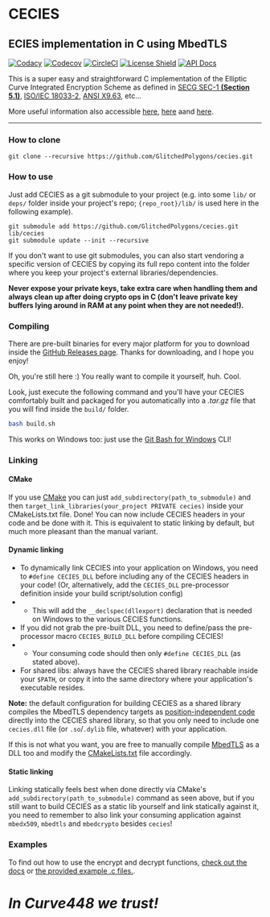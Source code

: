# CECIES
## ECIES implementation in C using MbedTLS

[![Codacy](https://app.codacy.com/project/badge/Grade/4f7b604713ff43f788758013a460b2c5)](https://www.codacy.com/manual/GlitchedPolygons/cecies?utm_source=github.com&amp;utm_medium=referral&amp;utm_content=GlitchedPolygons/cecies&amp;utm_campaign=Badge_Grade)
[![Codecov](https://codecov.io/gh/GlitchedPolygons/cecies/branch/master/graph/badge.svg)](https://codecov.io/gh/GlitchedPolygons/cecies)
[![CircleCI](https://circleci.com/gh/GlitchedPolygons/cecies/tree/master.svg?style=shield)](https://circleci.com/gh/GlitchedPolygons/cecies/tree/master)
[![License Shield](https://img.shields.io/badge/license-Apache--2.0-orange)](https://github.com/GlitchedPolygons/cecies/blob/master/LICENSE)
[![API Docs](https://img.shields.io/badge/api-docs-informational.svg)](https://glitchedpolygons.github.io/cecies/files.html)

This is a super easy and straightforward C implementation of the Elliptic Curve Integrated Encryption Scheme as defined in [SECG SEC-1 **(Section 5.1)**](http://www.secg.org/sec1-v2.pdf), [ISO/IEC 18033-2](https://www.shoup.net/iso/std4.pdf), [ANSI X9.63](ftp://ftp.iks-jena.de/mitarb/lutz/standards/ansi/X9/x963-7-5-98.pdf), etc...

More useful information also accessible [here](https://asecuritysite.com/encryption/ecc3), [here](https://cryptobook.nakov.com/asymmetric-key-ciphers/ecies-public-key-encryption) aand [here](https://en.wikipedia.org/wiki/Integrated_Encryption_Scheme).

---

### How to clone

`git clone --recursive https://github.com/GlitchedPolygons/cecies.git`

### How to use

Just add CECIES as a git submodule to your project (e.g. into some `lib/` or `deps/` folder inside your project's repo; `{repo_root}/lib/` is used here in the following example).

```
git submodule add https://github.com/GlitchedPolygons/cecies.git lib/cecies
git submodule update --init --recursive
```

If you don't want to use git submodules, you can also start vendoring a specific version of CECIES by copying its full repo content into the folder where you keep your project's external libraries/dependencies.

**Never expose your private keys, take extra care when handling them and always clean up after doing crypto ops in C (don't leave private key buffers lying around in RAM at any point when they are not needed!).**

### Compiling

There are pre-built binaries for every major platform for you to download inside the [GitHub Releases page](https://github.com/GlitchedPolygons/cecies/releases). Thanks for downloading, and I hope you enjoy!

Oh, you're still here :) You really want to compile it yourself, huh. 
Cool. 

Look, just execute the following command and you'll have your CECIES comfortably built and packaged for you automatically into a _.tar.gz_ file that you will find inside the `build/` folder.

```bash
bash build.sh
```
This works on Windows too: just use the [Git Bash for Windows](https://git-scm.com/download/win) CLI!

### Linking

#### CMake

If you use [CMake](https://cmake.org) you can just `add_subdirectory(path_to_submodule)` and then `target_link_libraries(your_project PRIVATE cecies)` inside your CMakeLists.txt file. Done! You can now include CECIES headers in your code and be done with it.
This is equivalent to static linking by default, but much more pleasant than the manual variant.

#### Dynamic linking

* To dynamically link CECIES into your application on Windows, you need to `#define CECIES_DLL` before including any of the CECIES headers in your code! (Or, alternatively, add the `CECIES_DLL` pre-processor definition inside your build script/solution config)
* * This will add the `__declspec(dllexport)` declaration that is needed on Windows to the various CECIES functions.
* If you did not grab the pre-built DLL, you need to define/pass the pre-processor macro `CECIES_BUILD_DLL` before compiling CECIES!
* * Your consuming code should then only `#define CECIES_DLL` (as stated above).
* For shared libs: always have the CECIES shared library reachable inside your `$PATH`, or copy it into the same directory where your application's executable resides.

**Note:** the default configuration for building CECIES as a shared library compiles the MbedTLS dependency targets as [position-independent code](https://en.wikipedia.org/wiki/Position-independent_code) directly into the CECIES shared library, so that you only need to include one `cecies.dll` file (or `.so`/`.dylib` file, whatever) with your application.

If this is not what you want, you are free to manually compile [MbedTLS](https://github.com/ARMmbed/mbedtls) as a DLL too and modify the [CMakeLists.txt](https://github.com/GlitchedPolygons/cecies/blob/master/CMakeLists.txt) file accordingly.

#### Static linking

Linking statically feels best when done directly via CMake's `add_subdirectory(path_to_submodule)` command as seen above, but if you still want to build CECIES as a static lib
yourself and link statically against it, you need to remember to also link your consuming application against `mbedx509`, `mbedtls` and `mbedcrypto` besides `cecies`!

### Examples

To find out how to use the encrypt and decrypt functions, [check out the docs](https://glitchedpolygons.github.io/cecies/files.html) or [the provided example .c files.](https://github.com/GlitchedPolygons/cecies/tree/master/examples).

# _In Curve448 we trust!_
